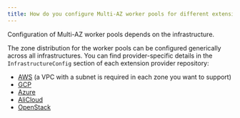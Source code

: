 ```yaml
---
title: How do you configure Multi-AZ worker pools for different extensions?
---
```


Configuration of Multi-AZ worker pools depends on the infrastructure.

The zone distribution for the worker pools can be configured generically across all infrastructures. You can find provider-specific details in the `InfrastructureConfig` section of each extension provider repository:

* [AWS](https://github.com/gardener/gardener-extension-provider-aws/blob/master/docs/usage/usage.md#infrastructureconfig) (a VPC with a subnet is required in each zone you want to support)
* [GCP](https://github.com/gardener/gardener-extension-provider-gcp/blob/master/docs/usage/usage.md#infrastructureconfig)
* [Azure](https://github.com/gardener/gardener-extension-provider-azure/blob/master/docs/usage/usage.md#infrastructureconfig)
* [AliCloud](https://github.com/gardener/gardener-extension-provider-alicloud/blob/master/docs/usage-as-end-user.md#infrastructureconfig)
* [OpenStack](https://github.com/gardener/gardener-extension-provider-openstack/blob/master/docs/usage/usage.md#infrastructureconfig)